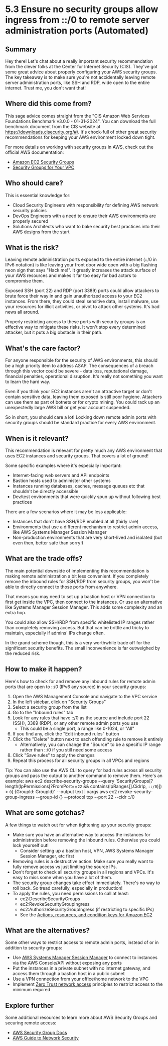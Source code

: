 # 5.3 Ensure no security groups allow ingress from ::/0 to remote server administration ports (Automated)

## Summary

Hey there! Let's chat about a really important security recommendation from the clever folks at the Center for Internet Security (CIS). They've got some great advice about properly configuring your AWS security groups. The key takeaway is to make sure you're not accidentally leaving remote server administration ports, like SSH and RDP, wide open to the entire internet. Trust me, you don't want that!

## Where did this come from?

This sage advice comes straight from the "CIS Amazon Web Services Foundations Benchmark v3.0.0 - 01-31-2024". You can download the full benchmark document from the CIS website at https://downloads.cisecurity.org/#/. It's chock-full of other great security recommendations for keeping your AWS environment locked down tight.

For more details on working with security groups in AWS, check out the official AWS documentation: 
- [Amazon EC2 Security Groups](https://docs.aws.amazon.com/AWSEC2/latest/UserGuide/ec2-security-groups.html)
- [Security Groups for Your VPC](https://docs.aws.amazon.com/vpc/latest/userguide/VPC_SecurityGroups.html)

## Who should care?

This is essential knowledge for:
- Cloud Security Engineers with responsibility for defining AWS network security policies
- DevOps Engineers with a need to ensure their AWS environments are properly secured
- Solutions Architects who want to bake security best practices into their AWS designs from the start

## What is the risk?  

Leaving remote administration ports exposed to the entire internet (::/0 in IPv6 notation) is like leaving your front door wide open with a big flashing neon sign that says "Hack me!". It greatly increases the attack surface of your AWS resources and makes it far too easy for bad actors to compromise them. 

Exposed SSH (port 22) and RDP (port 3389) ports could allow attackers to brute force their way in and gain unauthorized access to your EC2 instances. From there, they could steal sensitive data, install malware, use your resources for illicit activities, or pivot to attack other systems. It's bad news all around.

Properly restricting access to these ports with security groups is an effective way to mitigate these risks. It won't stop every determined attacker, but it puts a big obstacle in their path.

## What's the care factor?

For anyone responsible for the security of AWS environments, this should be a high priority item to address ASAP. The consequences of a breach through this vector could be severe - data loss, reputational damage, financial penalties, operational disruption. It's really not something you want to learn the hard way.

Even if you think your EC2 instances aren't an attractive target or don't contain sensitive data, leaving them exposed is still poor hygiene. Attackers can use them as part of botnets or for crypto mining. You could rack up an unexpectedly large AWS bill or get your account suspended. 

So in short, you should care a lot! Locking down remote admin ports with security groups should be standard practice for every AWS environment.

## When is it relevant?

This recommendation is relevant for pretty much any AWS environment that uses EC2 instances and security groups. That covers a lot of ground!

Some specific examples where it's especially important:
- Internet-facing web servers and API endpoints 
- Bastion hosts used to administer other systems
- Instances running databases, caches, message queues etc that shouldn't be directly accessible
- Dev/test environments that were quickly spun up without following best practices

There are a few scenarios where it may be less applicable:
- Instances that don't have SSH/RDP enabled at all (fairly rare)
- Environments that use a different mechanism to restrict admin access, like AWS Systems Manager Session Manager
- Non-production environments that are very short-lived and isolated (but even then, better safe than sorry!)

## What are the trade offs?

The main potential downside of implementing this recommendation is making remote administration a bit less convenient. If you completely remove the inbound rules for SSH/RDP from security groups, you won't be able to directly connect to those ports from anywhere. 

That means you may need to set up a bastion host or VPN connection to first get inside the VPC, then connect to the instances. Or use an alternative like Systems Manager Session Manager. This adds some complexity and an extra hop.

You could also allow SSH/RDP from specific whitelisted IP ranges rather than completely removing access. But that can be brittle and tricky to maintain, especially if admins' IPs change often.

In the grand scheme though, this is a very worthwhile trade off for the significant security benefits. The small inconvenience is far outweighed by the reduced risk.

## How to make it happen?

Here's how to check for and remove any inbound rules for remote admin ports that are open to ::/0  (IPv6 any source) in your security groups:

1. Open the AWS Management Console and navigate to the VPC service 
2. In the left sidebar, click on "Security Groups"
3. Select a security group from the list
4. Go to the "Inbound rules" tab
5. Look for any rules that have ::/0 as the source and include port 22 (SSH), 3389 (RDP), or any other remote admin ports you use
   - This could be a single port, a range like 0-1024, or "All"
6. If you find any, click the "Edit inbound rules" button 
7. Click the "Delete" button next to each offending rule to remove it entirely
   - Alternatively, you can change the "Source" to be a specific IP range rather than ::/0 if you still need some access
8. Click "Save rules" to apply the changes
9. Repeat this process for all security groups in all VPCs and regions

Tip: You can also use the AWS CLI to query for bad rules across all security groups and pass the output to another command to remove them. Here's an example:
aws ec2 describe-security-groups --query 'SecurityGroups[?length(IpPermissions[?FromPort==`22` && contains(IpRanges[].CidrIp, `::/0`)]) > `0`].{GroupId: GroupId}' --output text | xargs aws ec2 revoke-security-group-ingress --group-id {} --protocol tcp --port 22 --cidr ::/0

## What are some gotchas?

A few things to watch out for when tightening up your security groups:
- Make sure you have an alternative way to access the instances for administration before removing the inbound rules. Otherwise you could lock yourself out!
  - Consider setting up a bastion host, VPN, AWS Systems Manager Session Manager, etc first
- Removing rules is a destructive action. Make sure you really want to fully remove access vs just limiting the source IPs.
- Don't forget to check all security groups in all regions and VPCs. It's easy to miss some when you have a lot of them.
- The security group changes take effect immediately. There's no way to roll back. So tread carefully, especially in production!
- To apply the rules, you need permissions to call at least:
  - ec2:DescribeSecurityGroups
  - ec2:RevokeSecurityGroupIngress 
  - ec2:AuthorizeSecurityGroupIngress (if restricting to specific IPs)
  - See the [Actions, resources, and condition keys for Amazon EC2](https://docs.aws.amazon.com/service-authorization/latest/reference/list_amazonec2.html)

## What are the alternatives?

Some other ways to restrict access to remote admin ports, instead of or in addition to security groups:
- Use [AWS Systems Manager Session Manager](https://docs.aws.amazon.com/systems-manager/latest/userguide/session-manager.html) to connect to instances via the AWS Console/API without exposing any ports
- Put the instances in a private subnet with no internet gateway, and access them through a bastion host in a public subnet
- Use a VPN connection from your office/home network to the VPC
- Implement [Zero Trust network access](https://aws.amazon.com/security/zero-trust/) principles to restrict access to the minimum required

## Explore further

Some additional resources to learn more about AWS Security Groups and securing remote access:
- [AWS Security Group Docs](https://docs.aws.amazon.com/AWSEC2/latest/UserGuide/ec2-security-groups.html) 
- [AWS Guide to Network Security](https://docs.aws.amazon.com/whitepapers/latest/aws-security-whitepaper/network-security.html)
